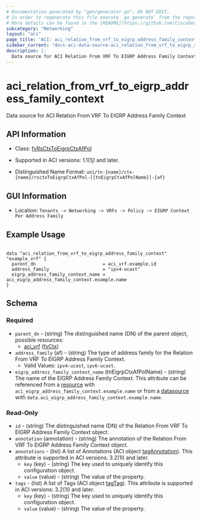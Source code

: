 ```yaml
---
# Documentation generated by "gen/generator.go"; DO NOT EDIT.
# In order to regenerate this file execute `go generate` from the repository root.
# More details can be found in the [README](https://github.com/CiscoDevNet/terraform-provider-aci/blob/master/README.md).
subcategory: "Networking"
layout: "aci"
page_title: "ACI: aci_relation_from_vrf_to_eigrp_address_family_context"
sidebar_current: "docs-aci-data-source-aci_relation_from_vrf_to_eigrp_address_family_context"
description: |-
  Data source for ACI Relation From VRF To EIGRP Address Family Context
---
```


# aci_relation_from_vrf_to_eigrp_address_family_context #

Data source for ACI Relation From VRF To EIGRP Address Family Context

## API Information ##

* Class: [fvRsCtxToEigrpCtxAfPol](https://pubhub.devnetcloud.com/media/model-doc-latest/docs/app/index.html#/objects/fvRsCtxToEigrpCtxAfPol/overview)

* Supported in ACI versions: 1.1(1j) and later.

* Distinguished Name Format: `uni/tn-{name}/ctx-{name}/rsctxToEigrpCtxAfPol-[{tnEigrpCtxAfPolName}]-{af}`

## GUI Information ##

* Location: `Tenants -> Networking -> VRFs -> Policy -> EIGRP Context Per Address Family`

## Example Usage ##

```hcl

data "aci_relation_from_vrf_to_eigrp_address_family_context" "example_vrf" {
  parent_dn                         = aci_vrf.example.id
  address_family                    = "ipv4-ucast"
  eigrp_address_family_context_name = aci_eigrp_address_family_context.example.name
}

```

## Schema ##

### Required ###

* `parent_dn` - (string) The distinguished name (DN) of the parent object, possible resources:
  - [aci_vrf](https://registry.terraform.io/providers/CiscoDevNet/aci/latest/docs/resources/vrf) ([fvCtx](https://pubhub.devnetcloud.com/media/model-doc-latest/docs/app/index.html#/objects/fvCtx/overview))
* `address_family` (af) - (string) The type of address family for the Relation From VRF To EIGRP Address Family Context.
  - Valid Values: `ipv4-ucast`, `ipv6-ucast`.
* `eigrp_address_family_context_name` (tnEigrpCtxAfPolName) - (string) The name of the EIGRP Address Family Context. This attribute can be referenced from a [resource](https://registry.terraform.io/providers/CiscoDevNet/aci/latest/docs/resources/eigrp_address_family_context) with `aci_eigrp_address_family_context.example.name` or from a [datasource](https://registry.terraform.io/providers/CiscoDevNet/aci/latest/docs/data-sources/eigrp_address_family_context) with `data.aci_eigrp_address_family_context.example.name`.

### Read-Only ###

* `id` - (string) The distinguished name (DN) of the Relation From VRF To EIGRP Address Family Context object.
* `annotation` (annotation) - (string) The annotation of the Relation From VRF To EIGRP Address Family Context object.
* `annotations` - (list) A list of Annotations (ACI object [tagAnnotation](https://pubhub.devnetcloud.com/media/model-doc-latest/docs/app/index.html#/objects/tagAnnotation/overview)). This attribute is supported in ACI versions: 3.2(1l) and later.
    * `key` (key) - (string) The key used to uniquely identify this configuration object.
    * `value` (value) - (string) The value of the property.
* `tags` - (list) A list of Tags (ACI object [tagTag](https://pubhub.devnetcloud.com/media/model-doc-latest/docs/app/index.html#/objects/tagTag/overview)). This attribute is supported in ACI versions: 3.2(1l) and later.
    * `key` (key) - (string) The key used to uniquely identify this configuration object.
    * `value` (value) - (string) The value of the property.

